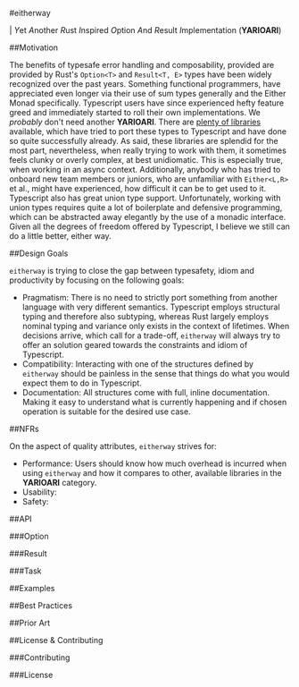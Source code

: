 #eitherway

| *Y*et *A*nother *R*ust *I*nspired *O*ption *A*nd *R*esult *I*mplementation
(**YARIOARI**)

##Motivation

The benefits of typesafe error handling and composability, provided are provided
by Rust's `Option<T>` and `Result<T, E>` types have been widely recognized over
the past years. Something functional programmers, have appreciated even longer
via their use of sum types generally and the Either Monad specifically.
Typescript users have since experienced hefty feature greed and immediately
started to roll their own implementations. We _probably_ don't need another
**YARIOARI**. There are [plenty of libraries](#prior-art) available, which have
tried to port these types to Typescript and have done so quite successfully
already. As said, these libraries are splendid for the most part, nevertheless,
when really trying to work with them, it sometimes feels clunky or overly
complex, at best unidiomatic. This is especially true, when working in an async
context. Additionally, anybody who has tried to onboard new team members or
juniors, who are unfamiliar with `Either<L,R>` et al., might have experienced,
how difficult it can be to get used to it. Typescript also has great union type
support. Unfortunately, working with union types requires quite a lot of
boilerplate and defensive programming, which can be abstracted away elegantly by
the use of a monadic interface. Given all the degrees of freedom offered by
Typescript, I believe we still can do a little better, either way.

##Design Goals

`eitherway` is trying to close the gap between typesafety, idiom and
productivity by focusing on the following goals:

- Pragmatism: There is no need to strictly port something from another language
  with very different semantics. Typescript employs structural typing and
  therefore also subtyping, whereas Rust largely employs nominal typing and
  variance only exists in the context of lifetimes. When decisions arrive, which
  call for a trade-off, `eitherway` will always try to offer an solution geared
  towards the constraints and idiom of Typescript.
- Compatibility: Interacting with one of the structures defined by `eitherway`
  should be painless in the sense that things do what you would expect them to
  do in Typescript.
- Documentation: All structures come with full, inline documentation. Making it
  easy to understand what is currently happening and if chosen operation is
  suitable for the desired use case.

##NFRs

On the aspect of quality attributes, `eitherway` strives for:

- Performance: Users should know how much overhead is incurred when using
  `eitherway` and how it compares to other, available libraries in the
  **YARIOARI** category.
- Usability:
- Safety:

##API

###Option

###Result

###Task

##Examples

##Best Practices

##Prior Art

##License & Contributing

###Contributing

###License
